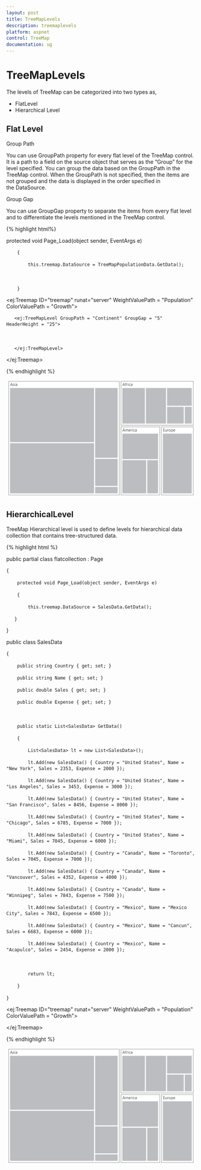 ```yaml
---
layout: post
title: TreeMapLevels
description: treemaplevels
platform: aspnet
control: TreeMap
documentation: ug
---
```


# TreeMapLevels

The levels of TreeMap can be categorized into two types as,

* FlatLevel
* Hierarchical Level

## Flat Level

Group Path

You can use GroupPath property for every flat level of the TreeMap control. It is a path to a field on the source object that serves as the “Group” for the level specified. You can group the data based on the GroupPath in the TreeMap control. When the GroupPath is not specified, then the items are not grouped and the data is displayed in the order specified in the DataSource.

Group Gap

You can use GroupGap property to separate the items from every flat level and to differentiate the levels mentioned in the TreeMap control.




{% highlight html%}



  protected void Page_Load(object sender, EventArgs e)

        {

            this.treemap.DataSource = TreeMapPopulationData.GetData();



        }



<ej:Treemap ID="treemap" runat="server" WeightValuePath = "Population" ColorValuePath = "Growth">



<Levels>

       <ej:TreeMapLevel GroupPath = "Continent" GroupGap = "5" HeaderHeight = "25">



       </ej:TreeMapLevel>

</Levels>



</ej:Treemap>

{% endhighlight %}

![](TreeMapLevels_images/TreeMapLevels_img1.png)


## HierarchicalLevel

TreeMap Hierarchical level is used to define levels for hierarchical data collection that contains tree-structured data.




{% highlight html %}





public partial class flatcollection : Page

    {

        protected void Page_Load(object sender, EventArgs e)

        {

            this.treemap.DataSource = SalesData.GetData();

       }

   }



public class SalesData

    {

        public string Country { get; set; }

        public string Name { get; set; }

        public double Sales { get; set; }

        public double Expense { get; set; }



        public static List<SalesData> GetData()

        {

            List<SalesData> lt = new List<SalesData>();

            lt.Add(new SalesData() { Country = "United States", Name = "New York", Sales = 2353, Expense = 2000 });

            lt.Add(new SalesData() { Country = "United States", Name = "Los Angeles", Sales = 3453, Expense = 3000 });

            lt.Add(new SalesData() { Country = "United States", Name = "San Francisco", Sales = 8456, Expense = 8000 });

            lt.Add(new SalesData() { Country = "United States", Name = "Chicago", Sales = 6785, Expense = 7000 });

            lt.Add(new SalesData() { Country = "United States", Name = "Miami", Sales = 7045, Expense = 6000 });

            lt.Add(new SalesData() { Country = "Canada", Name = "Toronto", Sales = 7045, Expense = 7000 });

            lt.Add(new SalesData() { Country = "Canada", Name = "Vancouver", Sales = 4352, Expense = 4000 });

            lt.Add(new SalesData() { Country = "Canada", Name = "Winnipeg", Sales = 7843, Expense = 7500 });

            lt.Add(new SalesData() { Country = "Mexico", Name = "Mexico City", Sales = 7843, Expense = 6500 });

            lt.Add(new SalesData() { Country = "Mexico", Name = "Cancun", Sales = 6683, Expense = 6000 });

            lt.Add(new SalesData() { Country = "Mexico", Name = "Acapulco", Sales = 2454, Expense = 2000 });



            return lt;

        }

    }





<ej:Treemap ID="treemap" runat="server" WeightValuePath = "Population" ColorValuePath = "Growth">



</ej:Treemap>       

{% endhighlight %}

![C:/Users/ApoorvahR/Desktop/1.png](TreeMapLevels_images/TreeMapLevels_img2.png) 


